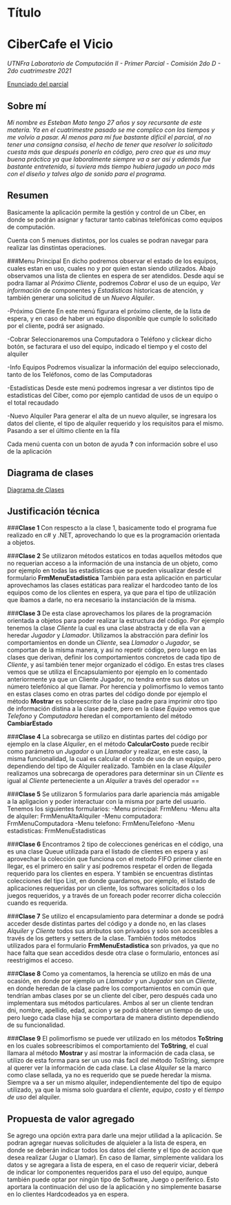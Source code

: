 # Título
# CiberCafe el Vicio

*UTNFra Laboratorio de Computación II - Primer Parcial - Comisión 2do D - 2do cuatrimestre 2021*

[Enunciado del parcial](https://codeutnfra.github.io/programacion_2_laboratorio_2_apuntes/docs/evaluaciones/parciales/2d-primer-parcial/)

## Sobre mí
*Mi nombre es Esteban Mato tengo 27 años y soy recursante de este matería.
Ya en el cuatrimestre pasado se me complico con los tiempos y me volvío a pasar.
Al menos para mí fue bastante difícil el parcial, al no tener una consigna consisa, el hecho de tener que resolver lo solicitado cuesta más que después ponerlo en código, pero creo que es una muy buena práctica ya que laboralmente siempre va a ser así y además fue bastante entretenido, si tuviera más tiempo hubiera jugado un poco más con el diseño y talves algo de sonido para el programa.*

## Resumen
Basicamente la aplicación permite la gestión y control de un Ciber, en donde se podrán asignar y facturar tanto cabinas telefónicas como equipos de computación.

Cuenta con 5 menues distintos, por los cuales se podran navegar para realizar las dinstintas operaciones. 

###Menu Principal
En dicho podremos observar el estado de los equipos, cuales estan en uso, cuales no y por quien estan siendo utilizados. Abajo observamos una lista de clientes en espera de ser atendidos.
Desde aquí se podra llamar al *Próximo Cliente*, podremos *Cobrar* el uso de un equipo, *Ver información* de componentes y *Estadisticas* historicas de atención, y también generar una solicitud de un *Nuevo Alquiler*.

-Próximo Cliente
En este menú figurara el próximo cliente, de la lista de espera, y en caso de haber un equipo disponible que cumple lo solicitado por el cliente, podrá ser asignado.

-Cobrar
Seleccionaremos una Computadora o Teléfono y clickear dicho botón, se facturara el uso del equipo, indicado el tiempo y el costo del alquiler

-Info Equipos
Podremos visualizar la información del equipo seleccionado, tanto de los Teléfonos, como de las Computadoras

-Estadísticas
Desde este menú podremos ingresar a ver distintos tipo de estadisticas del Ciber, como por ejemplo cantidad de usos de un equipo o el total recaudado

-Nuevo Alquiler
Para generar el alta de un nuevo alquiler, se ingresara los datos del cliente, el tipo de alquiler requerido y los requisitos para el mismo. Pasando a ser el último cliente en la fila

Cada menú cuenta con un boton de ayuda **?** con información sobre el uso de la aplicación

## Diagrama de clases
[Diagrama de Clases](https://imgur.com/a/iYHD5Xk)

## Justificación técnica
###**Clase 1**
Con respescto a la clase 1, basicamente todo el programa fue realizado en c# y .NET, aprovechando lo que es la programación orientada a objetos.

###**Clase 2**
Se utilizaron métodos estaticos en todas aquellos métodos que no requerian acceso a la información de una instancia de un objeto, como por ejemplo en todas las estadísticas que se pueden visualizar desde el formulario **FrmMenuEstadistica**
También para esta aplicación en particular aprovechamos las clases estáticas para realizar el hardcodeo tanto de los equipos como de los clientes en espera, ya que para el tipo de utilización que íbamos a darle, no era necesario la instanciación de la misma.

###**Clase 3**
De esta clase aprovechamos los pilares de la programación orientada a objetos para poder realizar la estructura del código.
Por ejemplo tenemos la clase *Cliente* la cual es una clase abstracta y de ella van a heredar *Jugador* y *Llamador*. Utilizamos la abstracción para definir los comportamientos en donde un *Cliente*, sea *Llamador* o *Jugador*, se comportan de la misma manera, y así no repetir código, pero luego en las clases que derivan, definir los comportamientos concretos de cada tipo de *Cliente*, y así también tener mejor organizado el código.
En estas tres clases vemos que se utiliza el Encapsulamiento por ejemplo en lo comentado anteriormente ya que un Cliente Jugador, no tendra entre sus datos un número telefónico al que llamar.
Por herencia y polimorfismo lo vemos tanto en estas clases como en otras partes del código donde por ejemplo el método **Mostrar** es sobreescritor de la clase padre para imprimir otro tipo de información distina a la clase padre, pero en la clase *Equipo* vemos que *Telefono* y *Computadora* heredan el comportamiento del método **CambiarEstado**

###**Clase 4**
La sobrecarga se utilizo en distintas partes del código por ejemplo en la clase *Alquiler*, en el método **CalcularCosto** puede recibir como parámetro un *Jugador* o un *Llamador* y realizar, en este caso, la misma funcionalidad, la cual es calcular el costo de uso de un equipo, pero dependiendo del tipo de Alquiler realizado.
También en la clase *Alquiler* realizamos una sobrecarga de operadores para determinar sin un *Cliente* es igual al *Cliente* perteneciente a un *Alquiler* a través del operador ==

###**Clase 5**
Se utilizaron 5 formularios para darle apariencia más amigable a la apligacion y poder interactuar con la misma por parte del usuario.
Tenemos los siguientes formularios:
-Menu principal: FrmMenu
-Menu alta de alquiler: FrmMenuAltaAlquiler 
-Menu computadora: FrmMenuComputadora
-Menu telefono: FrmMenuTelefono
-Menu estadisticas: FrmMenuEstadisticas


###**Clase 6**
Encontramos 2 tipo de colecciones genéricas en el código, una es una clase Queue utilizada para el listado de clientes en espera y así aprovechar la colección que funciona con el metodo FIFO primer cliente en llegar, es el primero en salir y así podremos respetar el orden de llegada requerido para los clientes en espera.
Y también se encuentras distintas colecciones del tipo List, en donde guardamos, por ejemplo, el listado de aplicaciones requeridas por un cliente, los softwares solicitados o los juegos requeridos, y a través de un foreach poder recorrer dicha colección cuando es requerida.


###**Clase 7**
Se utilizo el encapsulamiento para determinar a donde se podrá acceder desde distintas partes del código y a donde no, en las clases *Alquiler* y *Cliente* todos sus atributos son privados y solo son accesibles a través de los getters y setters de la clase. También todos métodos utilizados para el formulario **FrmMenuEstadistica** son privados, ya que no hace falta que sean accedidos desde otra clase o formulario, entonces así reestrigimos el acceso.


###**Clase 8**
Como ya comentamos, la herencia se utilizo en más de una ocasión, en donde por ejemplo un *Llamador* y un *Jugador* son un *Cliente*, en donde heredan de la clase padre los comportamientos en común que tendrían ambas clases por se un cliente del ciber, pero después cada uno implementara sus métodos particulares.
Ambos al ser un cliente tendran dni, nombre, apellido, edad, accion y se podrá obtener un tiempo de uso, pero luego cada clase hija se comportara de manera distinto dependiendo de su funcionalidad.

###**Clase 9**
El polimorfismo se puede ver utilizado en los métodos **ToString** en los cuales sobreescribimos el comportamiento del **ToString**, el cual llamara al método **Mostrar** y así mostrar la información de cada clasa, se utilizo de esta forma para ser un uso más facil del método ToString, siempre al querer ver la información de cada clase.
La clase *Alquiler* se la marco como clase sellada, ya no es requerido que se puede heredar la misma. Siempre va a ser un mismo alquiler, independientemente del tipo de equipo utilizado, ya que la misma solo guardara el *cliente*, *equipo*, *costo* y el *tiempo de uso* del alquiler.


## Propuesta de valor agregado
Se agrego una opción extra para darle una mejor utilidad a la aplicación. Se podran agregar nuevas solicitudes de alquieler a la lista de espera, en donde se deberán indicar todos los datos del cliente y el tipo de accion que desea realizar (Jugar o Llamar). En caso de llamar, simplemente validara los datos y se agregara a lista de espera, en el caso de requerir viciar, deberá de indicar lor componentes requeridos para el uso del equipo, aunque también puede optar por ningún tipo de Software, Juego o periferico.
Esto aportara la continuación del uso de la aplicación y no simplemente basarse en lo clientes Hardcodeados ya en espera.
